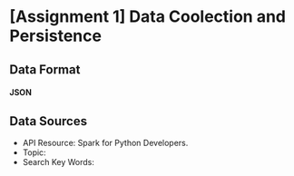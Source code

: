 # [Assignment 1] Data Coolection and Persistence

## Data Format

#### JSON



## Data Sources

* API Resource: Spark for Python Developers.
* Topic:
* Search Key Words:



